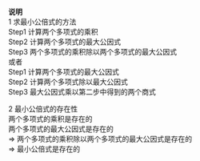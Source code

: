 **说明**  
1 求最小公倍式的方法  
Step1 计算两个多项式的乘积  
Step2 计算两个多项式的最大公因式  
Step3 两个多项式的乘积除以两个多项式的最大公因式  
或者  
Step1 计算两个多项式的最大公因式  
Step2 计算两个多项式除以最大公因式  
Step3 最大公因式乘以第二步中得到的两个商式  
  
2 最小公倍式的存在性  
两个多项式的乘积是存在的  
两个多项式的最大公因式是存在的  
$\Rightarrow$ 两个多项式的乘积除以两个多项式的最大公因式是存在的  
$\Rightarrow$ 最小公倍式是存在的  
